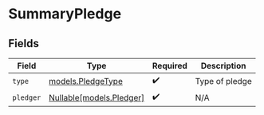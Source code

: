 # SummaryPledge


## Fields

| Field                                            | Type                                             | Required                                         | Description                                      |
| ------------------------------------------------ | ------------------------------------------------ | ------------------------------------------------ | ------------------------------------------------ |
| `type`                                           | [models.PledgeType](../models/pledgetype.md)     | :heavy_check_mark:                               | Type of pledge                                   |
| `pledger`                                        | [Nullable[models.Pledger]](../models/pledger.md) | :heavy_check_mark:                               | N/A                                              |